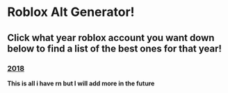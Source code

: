 # Roblox Alt Generator!

## Click what year roblox account you want down below to find a list of the best ones for that year!

### [2018](robloxaltgenerator.github.io/2018.txt)

**This is all i have rn but I will add more in the future**
